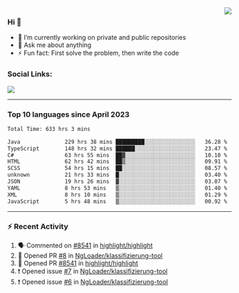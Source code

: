<!--
<a href="https://wuffy.eu">
  <img align="right" src="https://github.com/ngloader/ngloader/blob/devcard/devcard.png" height="410" width="300" alt="NgLoader's Dev Card"/>
</a>
-->

<a href="https://wuffy.eu">
  <img align="right" src="https://github-readme-stats.vercel.app/api?username=ngloader&count_private=true&include_all_commits=true&show_icons=true&hide_rank=true&theme=dracula" />
</a>

### Hi 👋
- 🔭 I’m currently working on private and public repositories
- 💬 Ask me about anything
- ⚡ Fun fact: First solve the problem, then write the code

### Social Links:
<a href="https://discord.gg/jUtRU5Q">
  <img src="https://dcbadge.limes.pink/api/shield/128286216708685824?style=flat&theme=clean&compact=true" />
</a>

<!--
---

<div>
  <img src="https://github-readme-stats.vercel.app/api/wakatime?username=NgLoader&api_domain=wakapi.wuffy.dev&bg_color=282a36&title_color=ff6e96&icon_color=2F855A&text_color=ffffff&custom_title=Week%20Stats&layout=compact" />
</div>

---

<div>
  <img height="170" align="left" src="https://github-readme-stats.vercel.app/api?username=ngloader&count_private=true&include_all_commits=true&show_icons=true&theme=dracula" />
  <img src="https://github-readme-stats.vercel.app/api/top-langs/?username=ngloader&layout=compact&theme=dracula" />
</div>

---

<a href="https://github.com/ryo-ma/github-profile-trophy">
  <img width=800 src="https://github-profile-trophy.vercel.app/?username=ngloader&column=8&theme=dracula&no-frame=true"/>
</a>
-->

---

### Top 10 languages since April 2023

<!--START_SECTION:waka-->

```txt
Total Time: 633 hrs 3 mins

Java              229 hrs 38 mins █████████░░░░░░░░░░░░░░░░   36.28 %
TypeScript        148 hrs 32 mins ██████░░░░░░░░░░░░░░░░░░░   23.47 %
C#                63 hrs 55 mins  ██▓░░░░░░░░░░░░░░░░░░░░░░   10.10 %
HTML              62 hrs 42 mins  ██▒░░░░░░░░░░░░░░░░░░░░░░   09.91 %
SCSS              54 hrs 15 mins  ██░░░░░░░░░░░░░░░░░░░░░░░   08.57 %
unknown           21 hrs 33 mins  █░░░░░░░░░░░░░░░░░░░░░░░░   03.40 %
JSON              19 hrs 26 mins  ▓░░░░░░░░░░░░░░░░░░░░░░░░   03.07 %
YAML              8 hrs 53 mins   ▒░░░░░░░░░░░░░░░░░░░░░░░░   01.40 %
XML               8 hrs 10 mins   ▒░░░░░░░░░░░░░░░░░░░░░░░░   01.29 %
JavaScript        5 hrs 48 mins   ▒░░░░░░░░░░░░░░░░░░░░░░░░   00.92 %
```

<!--END_SECTION:waka-->

---

### :zap: Recent Activity
<!--START_SECTION:activity-->
1. 🗣 Commented on [#8541](https://github.com/highlight/highlight/pull/8541#issuecomment-2109030125) in [highlight/highlight](https://github.com/highlight/highlight)
2. 💪 Opened PR [#8](https://github.com/NgLoader/klassifizierung-tool/pull/8) in [NgLoader/klassifizierung-tool](https://github.com/NgLoader/klassifizierung-tool)
3. 💪 Opened PR [#8541](https://github.com/highlight/highlight/pull/8541) in [highlight/highlight](https://github.com/highlight/highlight)
4. ❗ Opened issue [#7](https://github.com/NgLoader/klassifizierung-tool/issues/7) in [NgLoader/klassifizierung-tool](https://github.com/NgLoader/klassifizierung-tool)
5. ❗ Opened issue [#6](https://github.com/NgLoader/klassifizierung-tool/issues/6) in [NgLoader/klassifizierung-tool](https://github.com/NgLoader/klassifizierung-tool)
<!--END_SECTION:activity-->
